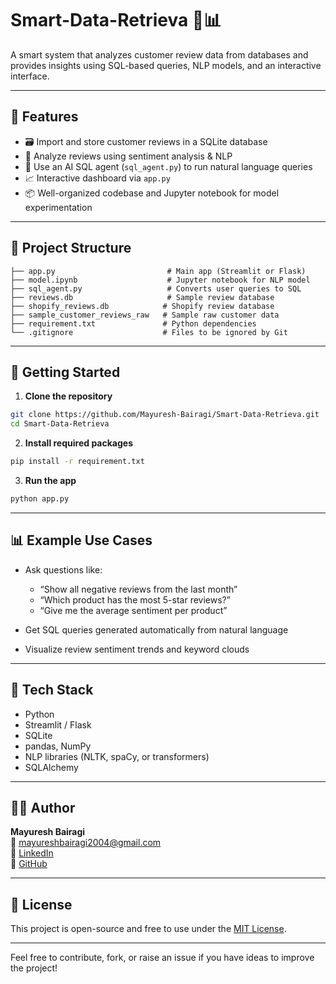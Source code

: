 # Smart-Data-Retrieva 🧠📊

A smart system that analyzes customer review data from databases and provides insights using SQL-based queries, NLP models, and an interactive interface.

---

## 🔧 Features

- 🗃️ Import and store customer reviews in a SQLite database  
- 🧠 Analyze reviews using sentiment analysis & NLP  
- 🤖 Use an AI SQL agent (`sql_agent.py`) to run natural language queries  
- 📈 Interactive dashboard via `app.py`  
- 📦 Well-organized codebase and Jupyter notebook for model experimentation

---

## 📁 Project Structure

```
├── app.py                         # Main app (Streamlit or Flask)
├── model.ipynb                    # Jupyter notebook for NLP model
├── sql_agent.py                   # Converts user queries to SQL
├── reviews.db                     # Sample review database
├── shopify_reviews.db            # Shopify review database
├── sample_customer_reviews_raw   # Sample raw customer data
├── requirement.txt               # Python dependencies
└── .gitignore                    # Files to be ignored by Git
```

---

## 🚀 Getting Started

1. **Clone the repository**
```bash
git clone https://github.com/Mayuresh-Bairagi/Smart-Data-Retrieva.git
cd Smart-Data-Retrieva
```

2. **Install required packages**
```bash
pip install -r requirement.txt
```

3. **Run the app**
```bash
python app.py
```

---

## 📊 Example Use Cases

- Ask questions like:
  - “Show all negative reviews from the last month”
  - “Which product has the most 5-star reviews?”
  - “Give me the average sentiment per product”

- Get SQL queries generated automatically from natural language  
- Visualize review sentiment trends and keyword clouds

---

## 🧠 Tech Stack

- Python
- Streamlit / Flask
- SQLite
- pandas, NumPy
- NLP libraries (NLTK, spaCy, or transformers)
- SQLAlchemy

---

## 👨‍💻 Author

**Mayuresh Bairagi**  
📧 mayureshbairagi2004@gmail.com  
🔗 [LinkedIn](https://www.linkedin.com/in/mayuresh-bairagi)  
🔗 [GitHub](https://github.com/Mayuresh-Bairagi)

---

## 📌 License

This project is open-source and free to use under the [MIT License](LICENSE).

---

Feel free to contribute, fork, or raise an issue if you have ideas to improve the project!
